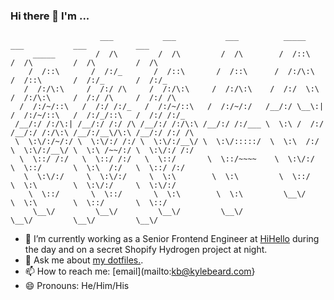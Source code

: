### Hi there 👋 I'm ...
```
                    ___           ___           ___          _____          ___           ___           ___     
     _____         /  /\         /  /\         /  /\        /  /::\        /  /\         /  /\         /  /\    
    /  /::\       /  /:/_       /  /::\       /  /::\      /  /:/\:\      /  /::\       /  /:/_       /  /:/_   
   /  /:/\:\     /  /:/ /\     /  /:/\:\     /  /:/\:\    /  /:/  \:\    /  /:/\:\     /  /:/ /\     /  /:/ /\  
  /  /:/~/::\   /  /:/ /:/_   /  /:/~/::\   /  /:/~/:/   /__/:/ \__\:|  /  /:/~/::\   /  /:/_/::\   /  /:/ /:/_ 
 /__/:/ /:/\:| /__/:/ /:/ /\ /__/:/ /:/\:\ /__/:/ /:/___ \  \:\ /  /:/ /__/:/ /:/\:\ /__/:/__\/\:\ /__/:/ /:/ /\
 \  \:\/:/~/:/ \  \:\/:/ /:/ \  \:\/:/__\/ \  \:\/:::::/  \  \:\  /:/  \  \:\/:/__\/ \  \:\ /~~/:/ \  \:\/:/ /:/
  \  \::/ /:/   \  \::/ /:/   \  \::/       \  \::/~~~~    \  \:\/:/    \  \::/       \  \:\  /:/   \  \::/ /:/ 
   \  \:\/:/     \  \:\/:/     \  \:\        \  \:\         \  \::/      \  \:\        \  \:\/:/     \  \:\/:/  
    \  \::/       \  \::/       \  \:\        \  \:\         \__\/        \  \:\        \  \::/       \  \::/   
     \__\/         \__\/         \__\/         \__\/                       \__\/         \__\/         \__\/    
```
     
- 🔭 I’m currently working as a Senior Frontend Engineer at [HiHello](https://hihello.me) during the day and on a secret Shopify Hydrogen project at night.
- 💬 Ask me about [my dotfiles.](https://github.com/beardage/dotfiles).
- 📫 How to reach me: [email](mailto:kb@kylebeard.com}
- 😄 Pronouns: He/Him/His
